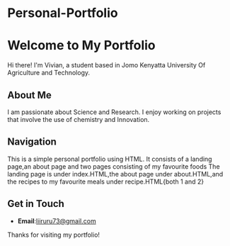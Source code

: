 # Personal-Portfolio
# Welcome to My Portfolio

Hi there! I'm Vivian, a student based in Jomo Kenyatta University Of Agriculture and Technology.

## About Me

I am passionate about Science and Research. I enjoy working on projects that involve the use of chemistry and Innovation.
## Navigation
This is a simple personal portfolio using HTML.
It consists of a landing page,an about page and two pages consisting of my favourite foods
The landing page is under index.HTML,the about page under about.HTML,and the recipes to my favourite meals under recipe.HTML{both 1 and 2}

## Get in Touch

- **Email**:liiruru73@gmail.com

Thanks for visiting my portfolio!
